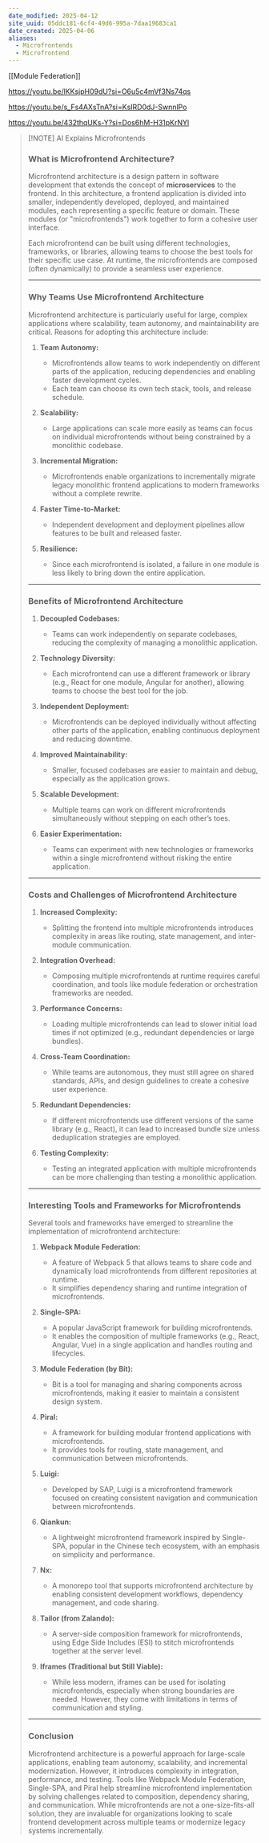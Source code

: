 ```yaml
---
date_modified: 2025-04-12
site_uuid: 05ddc181-6cf4-49d6-995a-7daa19683ca1
date_created: 2025-04-06
aliases:
  - Microfrontends
  - Microfrontend
---
```


[[Module Federation]]

https://youtu.be/lKKsjpH09dU?si=O6u5c4mVf3Ns74qs

https://youtu.be/s_Fs4AXsTnA?si=KsIRD0dJ-SwnnlPo

https://youtu.be/432thqUKs-Y?si=Dos6hM-H31pKrNYl
> [!NOTE] AI Explains Microfrontends
> ### **What is Microfrontend Architecture?**
> 
> Microfrontend architecture is a design pattern in software development that extends the concept of **microservices** to the frontend. In this architecture, a frontend application is divided into smaller, independently developed, deployed, and maintained modules, each representing a specific feature or domain. These modules (or "microfrontends") work together to form a cohesive user interface.
> 
> Each microfrontend can be built using different technologies, frameworks, or libraries, allowing teams to choose the best tools for their specific use case. At runtime, the microfrontends are composed (often dynamically) to provide a seamless user experience.
> 
> ---
> 
> ### **Why Teams Use Microfrontend Architecture**
> 
> Microfrontend architecture is particularly useful for large, complex applications where scalability, team autonomy, and maintainability are critical. Reasons for adopting this architecture include:
> 
> 1. **Team Autonomy:**
>     
>     - Microfrontends allow teams to work independently on different parts of the application, reducing dependencies and enabling faster development cycles.
>     - Each team can choose its own tech stack, tools, and release schedule.
> 2. **Scalability:**
>     
>     - Large applications can scale more easily as teams can focus on individual microfrontends without being constrained by a monolithic codebase.
> 3. **Incremental Migration:**
>     
>     - Microfrontends enable organizations to incrementally migrate legacy monolithic frontend applications to modern frameworks without a complete rewrite.
> 4. **Faster Time-to-Market:**
>     
>     - Independent development and deployment pipelines allow features to be built and released faster.
> 5. **Resilience:**
>     
>     - Since each microfrontend is isolated, a failure in one module is less likely to bring down the entire application.
> 
> ---
> 
> ### **Benefits of Microfrontend Architecture**
> 
> 1. **Decoupled Codebases:**
>     
>     - Teams can work independently on separate codebases, reducing the complexity of managing a monolithic application.
> 2. **Technology Diversity:**
>     
>     - Each microfrontend can use a different framework or library (e.g., React for one module, Angular for another), allowing teams to choose the best tool for the job.
> 3. **Independent Deployment:**
>     
>     - Microfrontends can be deployed individually without affecting other parts of the application, enabling continuous deployment and reducing downtime.
> 4. **Improved Maintainability:**
>     
>     - Smaller, focused codebases are easier to maintain and debug, especially as the application grows.
> 5. **Scalable Development:**
>     
>     - Multiple teams can work on different microfrontends simultaneously without stepping on each other’s toes.
> 6. **Easier Experimentation:**
>     
>     - Teams can experiment with new technologies or frameworks within a single microfrontend without risking the entire application.
> 
> ---
> 
> ### **Costs and Challenges of Microfrontend Architecture**
> 
> 1. **Increased Complexity:**
>     
>     - Splitting the frontend into multiple microfrontends introduces complexity in areas like routing, state management, and inter-module communication.
> 2. **Integration Overhead:**
>     
>     - Composing multiple microfrontends at runtime requires careful coordination, and tools like module federation or orchestration frameworks are needed.
> 3. **Performance Concerns:**
>     
>     - Loading multiple microfrontends can lead to slower initial load times if not optimized (e.g., redundant dependencies or large bundles).
> 4. **Cross-Team Coordination:**
>     
>     - While teams are autonomous, they must still agree on shared standards, APIs, and design guidelines to create a cohesive user experience.
> 5. **Redundant Dependencies:**
>     
>     - If different microfrontends use different versions of the same library (e.g., React), it can lead to increased bundle size unless deduplication strategies are employed.
> 6. **Testing Complexity:**
>     
>     - Testing an integrated application with multiple microfrontends can be more challenging than testing a monolithic application.
> 
> ---
> 
> ### **Interesting Tools and Frameworks for Microfrontends**
> 
> Several tools and frameworks have emerged to streamline the implementation of microfrontend architecture:
> 
> 1. **Webpack Module Federation:**
>     
>     - A feature of Webpack 5 that allows teams to share code and dynamically load microfrontends from different repositories at runtime.
>     - It simplifies dependency sharing and runtime integration of microfrontends.
> 2. **Single-SPA:**
>     
>     - A popular JavaScript framework for building microfrontends.
>     - It enables the composition of multiple frameworks (e.g., React, Angular, Vue) in a single application and handles routing and lifecycles.
> 3. **Module Federation (by Bit):**
>     
>     - Bit is a tool for managing and sharing components across microfrontends, making it easier to maintain a consistent design system.
> 4. **Piral:**
>     
>     - A framework for building modular frontend applications with microfrontends.
>     - It provides tools for routing, state management, and communication between microfrontends.
> 5. **Luigi:**
>     
>     - Developed by SAP, Luigi is a microfrontend framework focused on creating consistent navigation and communication between microfrontends.
> 6. **Qiankun:**
>     
>     - A lightweight microfrontend framework inspired by Single-SPA, popular in the Chinese tech ecosystem, with an emphasis on simplicity and performance.
> 7. **Nx:**
>     
>     - A monorepo tool that supports microfrontend architecture by enabling consistent development workflows, dependency management, and code sharing.
> 8. **Tailor (from Zalando):**
>     
>     - A server-side composition framework for microfrontends, using Edge Side Includes (ESI) to stitch microfrontends together at the server level.
> 9. **Iframes (Traditional but Still Viable):**
>     
>     - While less modern, iframes can be used for isolating microfrontends, especially when strong boundaries are needed. However, they come with limitations in terms of communication and styling.
> 
> ---
> 
> ### **Conclusion**
> 
> Microfrontend architecture is a powerful approach for large-scale applications, enabling team autonomy, scalability, and incremental modernization. However, it introduces complexity in integration, performance, and testing. Tools like Webpack Module Federation, Single-SPA, and Piral help streamline microfrontend implementation by solving challenges related to composition, dependency sharing, and communication. While microfrontends are not a one-size-fits-all solution, they are invaluable for organizations looking to scale frontend development across multiple teams or modernize legacy systems incrementally.